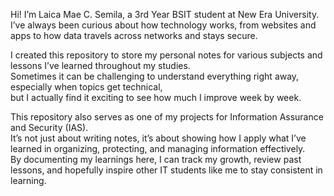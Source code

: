 Hi! I’m Laica Mae C. Semila, a 3rd Year BSIT student at New Era University.  
I’ve always been curious about how technology works, from websites and apps to how data travels across networks and stays secure.  

I created this repository to store my personal notes for various subjects and lessons I’ve learned throughout my studies.  
Sometimes it can be challenging to understand everything right away, especially when topics get technical,  
but I actually find it exciting to see how much I improve week by week.  

This repository also serves as one of my projects for Information Assurance and Security (IAS).  
It’s not just about writing notes, it’s about showing how I apply what I’ve learned in organizing, protecting, and managing information effectively.  
By documenting my learnings here, I can track my growth, review past lessons, and hopefully inspire other IT students like me to stay consistent in learning.
